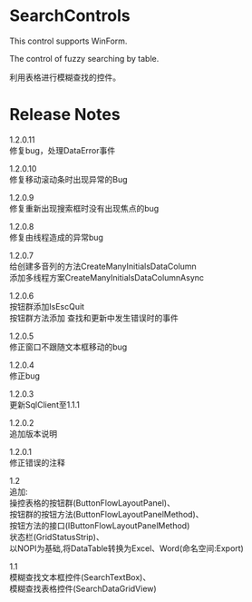 # SearchControls

This control supports WinForm.

The control of fuzzy searching by table.

利用表格进行模糊查找的控件。

# Release Notes
1.2.0.11  
修复bug，处理DataError事件

1.2.0.10  
修复移动滚动条时出现异常的Bug

1.2.0.9  
修复重新出现搜索框时没有出现焦点的bug

1.2.0.8  
修复由线程造成的异常bug

1.2.0.7  
给创建多音列的方法CreateManyInitialsDataColumn  
添加多线程方案CreateManyInitialsDataColumnAsync

1.2.0.6  
按钮群添加IsEscQuit  
按钮群方法添加 查找和更新中发生错误时的事件

1.2.0.5  
修正窗口不跟随文本框移动的bug

1.2.0.4  
修正bug

1.2.0.3  
更新SqlClient至1.1.1

1.2.0.2  
追加版本说明

1.2.0.1  
修正错误的注释

1.2  
追加:  
操控表格的按钮群(ButtonFlowLayoutPanel)、  
按钮群的按钮方法(ButtonFlowLayoutPanelMethod)、  
按钮方法的接口(IButtonFlowLayoutPanelMethod)  
状态栏(GridStatusStrip)、  
以NOPI为基础,将DataTable转换为Excel、Word(命名空间:Export)

1.1  
模糊查找文本框控件(SearchTextBox)、  
模糊查找表格控件(SearchDataGridView)